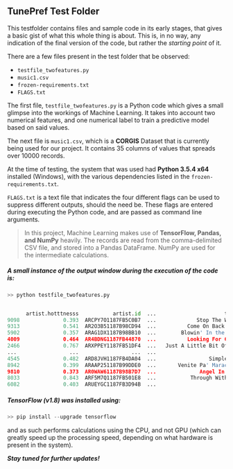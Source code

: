 ## TunePref Test Folder

This testfolder contains files and sample code in its early stages, that gives a basic gist of what this whole thing is about. This is, in no way, any indication of the final version of the code, but rather the *starting point* of it.

There are a few files present in the test folder that be observed:
- `testfile_twofeatures.py`
- `music1.csv`
- `frozen-requirements.txt`
- `FLAGS.txt`

The first file, `testfile_twofeatures.py` is a Python code which gives a small glimpse into the workings of Machine Learning. It takes into account two numerical features, and one numerical label to train a predictive model based on said values.

The next file is `music1.csv`, which is a **CORGIS** Dataset that is currently being used for our project. It contains 35 columns of values that spreads over 10000 records.

At the time of testing, the system that was used had **Python 3.5.4 x64** installed (Windows), with the various dependencies listed in the `frozen-requirements.txt`.

`FLAGS.txt` is a text file that indicates the four different flags can be used to suppress different outputs, should the need be. These flags are entered during executing the Python code, and are passed as command line arguments.

> In this project, Machine Learning makes use of **TensorFlow, Pandas, and NumPy** heavily. The records are read from the comma-delimited CSV file, and stored into a Pandas DataFrame. NumPy are used for the intermediate calculations.

##### A small instance of the output window during the execution of the code is:

```python
>> python testfile_twofeatures.py


      artist.hotttnesss           artist.id  ...                      title  year
9098              0.393  ARCPY7O1187FB5C0B7  ...             Stop The World  2004
9313              0.541  AR2O3B51187B98CD94  ...          Come On Back Home  1998
5902              0.357  ARAG1DX1187B98BB10  ...        Blowin' In the Wind  2009
4009              0.464  AR4BDNG1187FB44870  ...          Looking For Clues  1980
2466              0.767  ARXPPEY1187FB51DF4  ...   Just A Little Bit Of You  1975
...                 ...                 ...  ...                        ...   ...
4545              0.482  ARD8JVH1187FB4DA04  ...                 Simple Man  1976
8942              0.399  ARAAP251187B99DDE0  ...       Venite Pa' Maracaibo  2000
9810              0.373  AR0WAW61187B98B7D7  ...              Angel In Hell     0
8033              0.843  ARF5M7Q1187FB501E8  ...           Through With You  2002
6082              0.403  ARUEYGC1187FB3D94B  ...                       Toby  1974
```

##### TensorFlow (v1.8) was installed using:

```python
>> pip install --upgrade tensorflow
```

and as such performs calculations using the CPU, and not GPU (which can greatly speed up the processing speed, depending on what hardware is present in the system).

**_Stay tuned for further updates!_**
